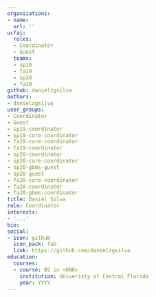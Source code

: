 ```yaml
---
organizations:
- name:
  url: ''
ucfai:
  roles:
  - Coordinator
  - Guest
  teams:
  - sp19
  - fa19
  - sp20
  - fa20
github: danielzgsilva
authors:
- danielzgsilva
user_groups:
- Coordinator
- Guest
- sp19-coordinator
- sp19-core-coordinator
- fa19-core-coordinator
- fa19-coordinator
- sp20-coordinator
- sp20-core-coordinator
- sp20-gbms-guest
- sp20-guest
- fa20-core-coordinator
- fa20-coordinator
- fa20-gbms-coordinator
title: Daniel Silva
role: Coordinator
interests:
- '...'
bio:
social:
- icon: github
  icon_pack: fab
  link: https://github.com/danielzgsilva
education:
  courses:
  - course: BS in <UNK>
    institution: Univeristy of Central Florida
    year: YYYY
---
```

